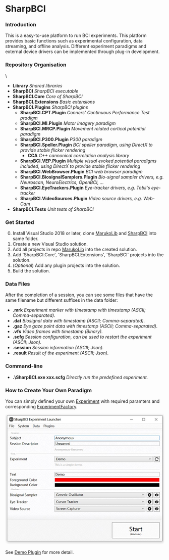 # SharpBCI

### Introduction

This is a easy-to-use platform to run BCI experiments. 
This platform provides basic functions such as experimental configuration, data streaming, and offline analysis.
Different experiment paradigms and external device drivers can be implemented through plug-in development.

### Repository Organisation

\ 
 + **Library** *Shared libraries*
 + **SharpBCI** *SharpBCI executable*
 + **SharpBCI.Core** *Core of SharpBCI*
 + **SharpBCI.Extensions** *Basic extensions*
 + **SharpBCI.Plugins** *SharpBCI plugins*
    + **SharpBCI.CPT.Plugin** *Conners' Continuous Performance Test pradigm*
    + **SharpBCI.MI.Plugin** *Motor imagery paradigm*
    + **SharpBCI.MRCP.Plugin** *Movement related cortical potential paradigm*
    + **SharpBCI.P300.Plugin** *P300 paradigm*
    + **SharpBCI.Speller.Plugin** *BCI speller paradigm, using DirectX to provide stable flicker rendering*
        + **CCA** *C++ cannonical correlation analysis library*
    + **SharpBCI.VEP.Plugin**  *Multiple visual evoked potential paradigms included, using DirectX to provide stable flicker rendering*
    + **SharpBCI.WebBrowser.Plugin** *BCI web browser paradigm*
    + **SharpBCI.BiosignalSamplers.Plugin** *Bio-signal sampler drivers, e.g. Neuroscan, NeuroElectrics, OpenBCI, ...*
    + **SharpBCI.EyeTrackers.Plugin** *Eye-tracker drivers, e.g. Tobii's eye-tracker*
    + **SharpBCI.VideoSources.Plugin** *Video source drivers, e.g. Web-Cam*
 + **SharpBCI.Tests** *Unit tests of SharpBCI*

### Get Started

0. Install Visual Studio 2018 or later, clone [MarukoLib](https://github.com/DaleLin93/MarukoLib) and [SharpBCI](https://github.com/DaleLin93/SharpBCI) into same folder.
1. Create a new Visual Studio solution.
2. Add all projects in repo [MarukoLib](https://github.com/DaleLin93/MarukoLib) into the created solution.
3. Add 'SharpBCI.Core', 'SharpBCI.Extensions', 'SharpBCI' projects into the solution.
4. (*Optional*) Add any plugin projects into the solution.
5. Build the solution.

### Data Files

After the completion of a session, you can see some files that have the same filename but different suffixes in the data folder: 
 + **.mrk** *Experiment marker with timestamp with timestamp (ASCII; Comma-separated).*
 + **.dat** *Biosignal data with timestamp (ASCII; Comma-separated).*
 + **.gaz** *Eye gaze point data with timestamp (ASCII; Comma-separated).*
 + **.vfs** *Video frames with timestamp (Binary).*
 + **.scfg** *Session configuration, can be used to restart the experiment (ASCII; Json).*
 + **.session** *Session information (ASCII; Json).*
 + **.result** *Result of the experiment (ASCII; Json).*
 
### Command-line
 + **.\SharpBCI.exe xxx.scfg** *Directly run the predefined experiment.*

### How to Create Your Own Paradigm

You can simply defined your own [Experiment](https://github.com/DaleLin93/SharpBCI/blob/master/SharpBCI.Core/Experiment/Experiment.cs) with required paramters and corresponding [ExperimentFactory](https://github.com/DaleLin93/SharpBCI/blob/master/SharpBCI.Extensions/Experiments/ExperimentFactory.cs).

![Demo Experiment](https://github.com/DaleLin93/SharpBCI/blob/master/SharpBCI.Plugins/SharpBCI.Demo.Plugin/Configuration%20Preview.jpg)

See [Demo Plugin]() for more detail.



